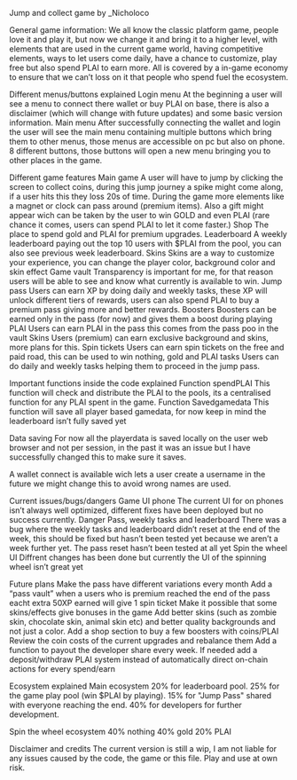 Jump and collect game by _Nicholoco

General game information:
We all know the classic platform game, people love it and play it, but now we change it and bring it to a higher level, with elements that are used in the current game world, having competitive elements, ways to let users come daily, have a chance to customize, play free but also spend PLAI to earn more. All is covered by a in-game economy to ensure that we can’t loss on it that people who spend fuel the ecosystem.

Different menus/buttons explained
Login menu
At the beginning a user will see a menu to connect there wallet or buy PLAI on base, there is also a disclaimer (which will change with future updates) and some basic version information.
Main menu
After successfully connecting the wallet and login the user will see the main menu containing multiple buttons which bring them to other menus, those menus are accessible on pc but also on phone.
8 different buttons, those buttons will open a new menu bringing you to other places in the game.

Different game features 
Main game
A user will have to jump by clicking the screen to collect coins, during this jump journey a spike might come along, if a user hits this they loss 20s of time. During the game more elements like a magnet or clock can pass around (premium items). Also a gift might appear wich can be taken by the user to win GOLD and even PLAI (rare chance it comes, users can spend PLAI to let it come faster.)
Shop 
The place to spend gold and PLAI for premium upgrades.
Leaderboard
A weekly leaderboard paying out the top 10 users with $PLAI from the pool, you can also see previous week leaderboard.
Skins
Skins are a way to customize your experience, you can change the player color, background color and skin effect
Game vault
Transparency is important for me, for that reason users will be able to see and know what currently is available to win.
Jump pass
Users can earn XP by doing daily and weekly tasks, these XP will unlock different tiers of rewards, users can also spend PLAI to buy a premium pass giving more and better rewards.
Boosters
Boosters can be earned only in the pass (for now) and gives them a boost during playing
PLAI 
Users can earn PLAI in the pass this comes from the pass poo in the vault
Skins
Users (premium) can earn exclusive background and skins, more plans for this.
Spin tickets
Users can earn spin tickets on the free and paid road, this can be used to win nothing, gold and PLAI
tasks
Users can do daily and weekly tasks helping them to proceed in the jump pass.

Important functions inside the code explained
Function spendPLAI
This function will check and distribute the PLAI to the pools, its a centralised function for any PLAI spent in the game.
Function Savedgamedata
This function will save all player based gamedata, for now keep in mind the leaderboard isn’t fully saved yet

Data saving
For now all the playerdata is saved locally on the user web browser and not per session, in the past it was an issue but I have successfully changed this to make sure it saves.

A wallet connect is available wich lets a user create a username in the future we might change this to avoid wrong names are used.

Current issues/bugs/dangers
Game UI phone
The current UI for on phones isn’t always well optimized, different fixes have been deployed but no success currently.
Danger Pass, weekly tasks and leaderboard
There was a bug where the weekly tasks and leaderboard didn’t reset at the end of the week, this should be fixed but hasn’t been tested yet because we aren’t a week further yet. The pass reset hasn’t been tested at all yet
Spin the wheel UI
Diffrent changes has been done but currently the UI of the spinning wheel isn’t great yet

Future plans
Make the pass have different variations every month
Add a “pass vault” when a users who is premium reached the end of the pass eacht extra 50XP earned will give 1 spin ticket
Make it possible that some skins/effects give bonuses in the game
Add better skins (such as zombie skin, chocolate skin, animal skin etc) and better quality backgrounds and not just a color.
Add a shop section to buy a few boosters with coins/PLAI
Review the coin costs of the current upgrades and rebalance them
Add a function to payout the developer share every week.
If needed add a deposit/withdraw PLAI system instead of automatically direct on-chain actions for every spend/earn

Ecosystem explained
Main ecosystem
20% for leaderboard pool.
25% for the game play pool (win $PLAI by playing).
15% for "Jump Pass" shared with everyone reaching the end.
      40% for developers for further development.

Spin the wheel ecosystem
40% nothing
40% gold
20% PLAI

Disclaimer and credits
The current version is still a wip, I am not liable for any issues caused by the code, the game or this file. Play and use at own risk.
